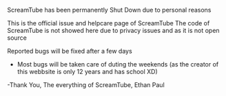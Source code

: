 ScreamTube has been permanently Shut Down due to personal reasons

This is the official issue and helpcare page of ScreamTube
The code of ScreamTube is not showed here due to privacy issues and as it is not open source

Reported bugs will be fixed after a few days
- Most bugs will be taken care of duting the weekends (as the creator of this webbsite is only 12 years and has school XD)

-Thank You,
The everything of ScreamTube,
Ethan Paul
